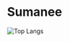 # Sumanee


![Top Langs](https://github-readme-stats.vercel.app/api/top-langs/?username=Sumanee&layout=compact)
